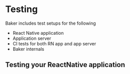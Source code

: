 # Testing

Baker includes test setups for the following 
 
- React Native application
- Application server
- CI tests for both RN app and app server 
- Baker internals

## Testing your ReactNative application